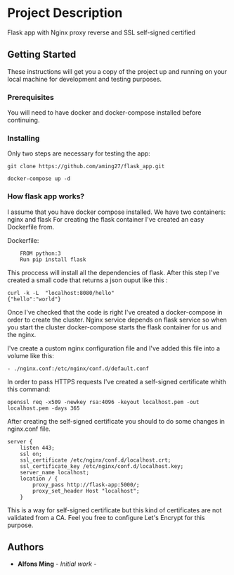 # Project Description

Flask app with Nginx proxy reverse and SSL self-signed certified

## Getting Started

These instructions will get you a copy of the project up and running on your local machine for development and testing purposes. 

### Prerequisites

You will need to have docker and docker-compose installed before continuing.



### Installing

Only two steps are necessary for testing the app:

```
git clone https://github.com/aming27/flask_app.git

docker-compose up -d
```


### How flask app works?

I assume that you have docker compose installed.
We have two containers: nginx and flask
For creating the flask container I've created an easy Dockerfile from.

Dockerfile:

```
    FROM python:3
    Run pip install flask

```

This proccess will install all the dependencies of flask. 
After this step I've created a small code that returns a json ouput like this :

```
curl -k -L  "localhost:8080/hello"
{"hello":"world"}

```
Once I've checked that the code is right I've created a docker-compose in order to create the cluster. Nginx service depends on flask service so when you start the cluster docker-compose starts the flask container for us and the nginx.

I've create a custom nginx configuration file and I've added this file into a volume like this:

    - ./nginx.conf:/etc/nginx/conf.d/default.conf

In order to pass HTTPS requests I've created a self-signed certificate whith this command:

```
openssl req -x509 -newkey rsa:4096 -keyout localhost.pem -out localhost.pem -days 365
```
After creating the self-signed certificate you should to do some changes in nginx.conf file.

```
server {
    listen 443;
    ssl on;
    ssl_certificate /etc/nginx/conf.d/localhost.crt;
    ssl_certificate_key /etc/nginx/conf.d/localhost.key;
    server_name localhost;
    location / {
        proxy_pass http://flask-app:5000/;
        proxy_set_header Host "localhost";
    }

```
This is a way for self-signed certificate but this kind of certificates are not validated from a CA. Feel you free to configure Let's Encrypt for this purpose.

## Authors

* **Alfons Ming** - *Initial work* - 




